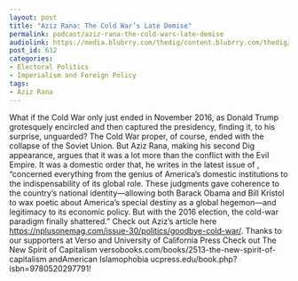```yaml
---
layout: post
title: "Aziz Rana: The Cold War’s Late Demise"
permalink: podcast/aziz-rana-the-cold-wars-late-demise
audiolink: https://media.blubrry.com/thedig/content.blubrry.com/thedig/The_Dig_-_EP_88_-_Rana.mp3
post_id: 612
categories: 
- Electoral Politics
- Imperialism and Foreign Policy
tags: 
- Aziz Rana
---
```


What if the Cold War only just ended in November 2016, as Donald Trump grotesquely encircled and then captured the presidency, finding it, to his surprise, unguarded? The Cold War proper, of course, ended with the collapse of the Soviet Union. But Aziz Rana, making his second Dig appearance, argues that it was a lot more than the conflict with the Evil Empire. It was a domestic order that, he writes in the latest issue of 
, “concerned everything from the genius of America’s domestic institutions to the indispensability of its global role. These judgments gave coherence to the country’s national identity—allowing both Barack Obama and Bill Kristol to wax poetic about America’s special destiny as a global hegemon—and legitimacy to its economic policy. But with the 2016 election, the cold-war paradigm finally shattered.” Check out Aziz’s article here https://nplusonemag.com/issue-30/politics/goodbye-cold-war/. Thanks to our supporters at Verso and University of California Press Check out The New Spirit of Capitalism versobooks.com/books/2513-the-new-spirit-of-capitalism andAmerican Islamophobia ucpress.edu/book.php?isbn=9780520297791!